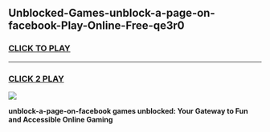 
## Unblocked-Games-unblock-a-page-on-facebook-Play-Online-Free-qe3r0
<h3>
<a href="https://premium76.site?title=unblock-a-page-on-facebook&ref=26A">CLICK TO PLAY</a></h3>
<hr>

<h3>
<a href="https://premium76.site?title=unblock-a-page-on-facebook&ref=26A">CLICK 2 PLAY</a>
  
</h3>

<a href="https://premium76.site?title=unblock-a-page-on-facebook&ref=26A"><img src="https://clearcache.store/games.png"></a>


**unblock-a-page-on-facebook games unblocked: Your Gateway to Fun and Accessible Online Gaming**
